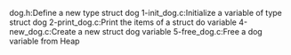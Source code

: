 dog.h:Define a new type struct dog
1-init_dog.c:Initialize a variable of type struct dog
2-print_dog.c:Print the items of a struct do variable
4-new_dog.c:Create a new struct dog variable
5-free_dog.c:Free a dog variable from Heap
